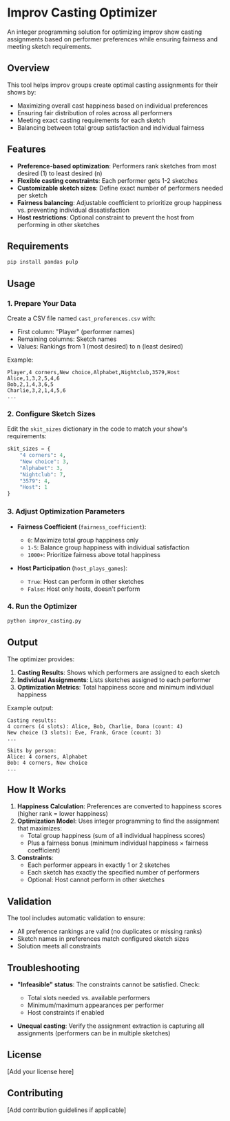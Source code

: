 # Improv Casting Optimizer

An integer programming solution for optimizing improv show casting assignments based on performer preferences while ensuring fairness and meeting sketch requirements.

## Overview

This tool helps improv groups create optimal casting assignments for their shows by:
- Maximizing overall cast happiness based on individual preferences
- Ensuring fair distribution of roles across all performers
- Meeting exact casting requirements for each sketch
- Balancing between total group satisfaction and individual fairness

## Features

- **Preference-based optimization**: Performers rank sketches from most desired (1) to least desired (n)
- **Flexible casting constraints**: Each performer gets 1-2 sketches
- **Customizable sketch sizes**: Define exact number of performers needed per sketch
- **Fairness balancing**: Adjustable coefficient to prioritize group happiness vs. preventing individual dissatisfaction
- **Host restrictions**: Optional constraint to prevent the host from performing in other sketches

## Requirements

```bash
pip install pandas pulp
```

## Usage

### 1. Prepare Your Data

Create a CSV file named `cast_preferences.csv` with:
- First column: "Player" (performer names)
- Remaining columns: Sketch names
- Values: Rankings from 1 (most desired) to n (least desired)

Example:
```csv
Player,4 corners,New choice,Alphabet,Nightclub,3579,Host
Alice,1,3,2,5,4,6
Bob,2,1,4,3,6,5
Charlie,3,2,1,4,5,6
...
```

### 2. Configure Sketch Sizes

Edit the `skit_sizes` dictionary in the code to match your show's requirements:

```python
skit_sizes = {
    "4 corners": 4,
    "New choice": 3,
    "Alphabet": 3,
    "Nightclub": 7,
    "3579": 4,
    "Host": 1
}
```

### 3. Adjust Optimization Parameters

- **Fairness Coefficient** (`fairness_coefficient`):
  - `0`: Maximize total group happiness only
  - `1-5`: Balance group happiness with individual satisfaction
  - `1000+`: Prioritize fairness above total happiness

- **Host Participation** (`host_plays_games`):
  - `True`: Host can perform in other sketches
  - `False`: Host only hosts, doesn't perform

### 4. Run the Optimizer

```bash
python improv_casting.py
```

## Output

The optimizer provides:
1. **Casting Results**: Shows which performers are assigned to each sketch
2. **Individual Assignments**: Lists sketches assigned to each performer
3. **Optimization Metrics**: Total happiness score and minimum individual happiness

Example output:
```
Casting results:
4 corners (4 slots): Alice, Bob, Charlie, Dana (count: 4)
New choice (3 slots): Eve, Frank, Grace (count: 3)
...

Skits by person:
Alice: 4 corners, Alphabet
Bob: 4 corners, New choice
...
```

## How It Works

1. **Happiness Calculation**: Preferences are converted to happiness scores (higher rank = lower happiness)
2. **Optimization Model**: Uses integer programming to find the assignment that maximizes:
   - Total group happiness (sum of all individual happiness scores)
   - Plus a fairness bonus (minimum individual happiness × fairness coefficient)
3. **Constraints**:
   - Each performer appears in exactly 1 or 2 sketches
   - Each sketch has exactly the specified number of performers
   - Optional: Host cannot perform in other sketches

## Validation

The tool includes automatic validation to ensure:
- All preference rankings are valid (no duplicates or missing ranks)
- Sketch names in preferences match configured sketch sizes
- Solution meets all constraints

## Troubleshooting

- **"Infeasible" status**: The constraints cannot be satisfied. Check:
  - Total slots needed vs. available performers
  - Minimum/maximum appearances per performer
  - Host constraints if enabled
  
- **Unequal casting**: Verify the assignment extraction is capturing all assignments (performers can be in multiple sketches)

## License

[Add your license here]

## Contributing

[Add contribution guidelines if applicable]